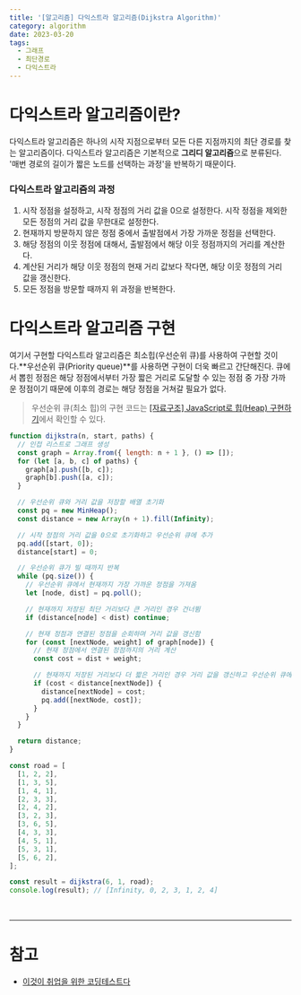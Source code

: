 ```yaml
---
title: '[알고리즘] 다익스트라 알고리즘(Dijkstra Algorithm)'
category: algorithm
date: 2023-03-20
tags:
  - 그래프
  - 최단경로
  - 다익스트라
---
```


# 다익스트라 알고리즘이란?

다익스트라 알고리즘은 하나의 시작 지점으로부터 모든 다른 지점까지의 최단 경로를 찾는 알고리즘이다. 다익스트라 알고리즘은 기본적으로 **그리디 알고리즘**으로 분류된다. '매번 경로의 길이가 짧은 노드를 선택하는 과정'을 반복하기 때문이다.

### 다익스트라 알고리즘의 과정

1. 시작 정점을 설정하고, 시작 정점의 거리 값을 0으로 설정한다. 시작 정점을 제외한 모든 정점의 거리 값을 무한대로 설정한다.
2. 현재까지 방문하지 않은 정점 중에서 출발점에서 가장 가까운 정점을 선택한다.
3. 해당 정점의 이웃 정점에 대해서, 출발점에서 해당 이웃 정점까지의 거리를 계산한다.
4. 계산된 거리가 해당 이웃 정점의 현재 거리 값보다 작다면, 해당 이웃 정점의 거리 값을 갱신한다.
5. 모든 정점을 방문할 때까지 위 과정을 반복한다.

# 다익스트라 알고리즘 구현

여기서 구현할 다익스트라 알고리즘은 최소힙(우선순위 큐)를 사용하여 구현할 것이다.**우선순위 큐(Priority queue)**를 사용하면 구현이 더욱 빠르고 간단해진다. 큐에서 뽑힌 정점은 해당 정점에서부터 가장 짧은 거리로 도달할 수 있는 정점 중 가장 가까운 정점이기 때문에 이후의 경로는 해당 정점을 거쳐갈 필요가 없다.

<blockquote variant="info">

우선순위 큐(최소 힙)의 구현 코드는 [[자료구조] JavaScript로 힙(Heap) 구현하기](https://chamdom.blog/heap-using-js/)에서 확인할 수 있다.

</blockquote>

```js
function dijkstra(n, start, paths) {
  // 인접 리스트로 그래프 생성
  const graph = Array.from({ length: n + 1 }, () => []);
  for (let [a, b, c] of paths) {
    graph[a].push([b, c]);
    graph[b].push([a, c]);
  }

  // 우선순위 큐와 거리 값을 저장할 배열 초기화
  const pq = new MinHeap();
  const distance = new Array(n + 1).fill(Infinity);

  // 시작 정점의 거리 값을 0으로 초기화하고 우선순위 큐에 추가
  pq.add([start, 0]);
  distance[start] = 0;

  // 우선순위 큐가 빌 때까지 반복
  while (pq.size()) {
    // 우선순위 큐에서 현재까지 가장 가까운 정점을 가져옴
    let [node, dist] = pq.poll();

    // 현재까지 저장된 최단 거리보다 큰 거리인 경우 건너뜀
    if (distance[node] < dist) continue;

    // 현재 정점과 연결된 정점을 순회하며 거리 값을 갱신함
    for (const [nextNode, weight] of graph[node]) {
      // 현재 정점에서 연결된 정점까지의 거리 계산
      const cost = dist + weight;

      // 현재까지 저장된 거리보다 더 짧은 거리인 경우 거리 값을 갱신하고 우선순위 큐에 추가
      if (cost < distance[nextNode]) {
        distance[nextNode] = cost;
        pq.add([nextNode, cost]);
      }
    }
  }

  return distance;
}

const road = [
  [1, 2, 2],
  [1, 3, 5],
  [1, 4, 1],
  [2, 3, 3],
  [2, 4, 2],
  [3, 2, 3],
  [3, 6, 5],
  [4, 3, 3],
  [4, 5, 1],
  [5, 3, 1],
  [5, 6, 2],
];

const result = dijkstra(6, 1, road);
console.log(result); // [Infinity, 0, 2, 3, 1, 2, 4]
```

<br />

---

# 참고

- [이것이 취업을 위한 코딩테스트다](http://www.yes24.com/Product/Goods/91433923)
